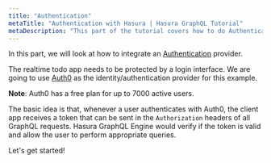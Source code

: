 ```yaml
---
title: "Authentication"
metaTitle: "Authentication with Hasura | Hasura GraphQL Tutorial"
metaDescription: "This part of the tutorial covers how to do Authentication in Hasura GraphQL Engine by integrating with an Authentication provider like Auth0"
---
```


In this part, we will look at how to integrate an [Authentication](https://hasura.io/docs/latest/auth/authentication/index/) provider.

The realtime todo app needs to be protected by a login interface. We are going to use [Auth0](https://auth0.com) as the identity/authentication provider for this example.

**Note**: Auth0 has a free plan for up to 7000 active users.

The basic idea is that, whenever a user authenticates with Auth0, the client app receives a token that can be sent in the `Authorization` headers of all GraphQL requests. Hasura GraphQL Engine would verify if the token is valid and allow the user to perform appropriate queries.

Let's get started!
